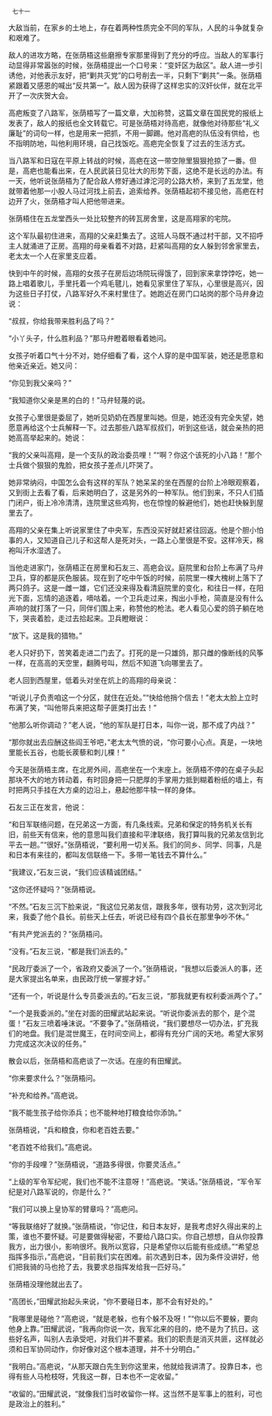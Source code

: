      七十一 

   大敌当前，在家乡的土地上，存在着两种性质完全不同的军队，人民的斗争就复杂和艰难了。 

   敌人的进攻方略，在张荫梧这些磨擦专家那里得到了充分的呼应。当敌人的军事行动显得非常嚣张的时候，张荫梧提出一个口号来：“变奸区为敌区”。敌人进一步引诱他，对他表示友好，把“剿共灭党”的口号削去一半，只剩下“剿共”一条。张荫梧紧跟着又感恩的喊出“反共第一”。敌人因为获得了这样忠实的汉奸伙伴，就在北平开了一次庆贺大会。 

   高疤叛变了八路军，张荫梧写了一篇文章，大加称赞，这篇文章在国民党的报纸上发表了，敌人的报纸也全文转载它。可是张荫梧对待高疤，就像他对待那些“礼义廉耻”的词句一样，也是用来一把抓，不用一脚踢。他对高疤的队伍没有供给，也不指明防地，叫他利用环境，自己找饭吃。高疤完全恢复了过去的生活方式。 

   当八路军和日寇在平原上转战的时候，高疤在这一带空隙里狠狠抢掠了一番。但是，高疤也能看出来，在人民武装日见壮大的形势下面，这绝不是长远的办法。有一天，他听说张荫梧为了配合敌人修好通过滹沱河的公路大桥，来到了五龙堂，他就带着他那一小股人马过河找上前去，追索给养。张荫梧起初不接见他，高疤在村边开了火，张荫梧才叫人把他带进来。 

   张荫梧住在五龙堂西头一处比较整齐的砖瓦房舍里，这是高翔家的宅院。 

   这个军队最初住进来，高翔的父亲赶集去了。这班人马既不通过村干部，又不招呼主人就涌进了正房。高翔的母亲看着不对路，赶紧叫高翔的女人躲到邻舍家里去，老太太一个人在家里支应着。 

   快到中午的时候，高翔的女孩子在房后边场院玩得饿了，回到家来拿饽饽吃，她一路上唱着歌儿，手里托着一个鸡毛毽儿，她看见家里住了军队，心里很是高兴，因为这些日子打仗，八路军好久不来村里住了。她跑近在房门口站岗的那个马弁身边说： 

   “叔叔，你给我带来胜利品了吗？” 

   “小丫头子，什么胜利品？”那马弁瞪着眼看着她问。 

   女孩子听着口气十分不对，她仔细看了看，这个人穿的是中国军装，她还是愿意和他亲近亲近。她又问： 

   “你见到我父亲吗？” 

   “我知道你父亲是黑的白的！”马弁轻蔑的说。 

   女孩子心里很是委屈了，她听见奶奶在西屋里叫她。但是，她还没有完全失望，她愿意再给这个士兵解释一下。过去那些八路军叔叔们，听到这些话，就会亲热的把她高高举起来的。她说： 

   “我的父亲叫高翔，是一个支队的政治委员哩！”“啊？你这个该死的小八路！”那个士兵做个狠狠的鬼脸，把女孩子差点儿吓哭了。 

   她非常纳闷，中国怎么会有这样的军队？她呆呆的坐在西屋的台阶上冷眼观察着，又到街上去看了看，后来她明白了，这是另外的一种军队。他们到来，不只人们插门闭户，街上冷冷清清，连院里这些鸡狗，也在惊惶的躲避他们，她也赶快躲到屋里去了。 

   高翔的父亲在集上听说家里住了中央军，东西没买好就赶紧往回返。他是个胆小怕事的人，又知道自己儿子和这帮人是死对头，一路上心里很是不安。这样冷天，棉袍叫汗水湿透了。 

   当他走进家门，张荫梧正在房里和石友三、高疤会议。庭院里和台阶上布满了马弁卫兵，穿的都是灰色服装。现在到了吃中午饭的时候，前院里一棵大槐树上落下了两只鸽子。这是一雌一雄，它们还没来得及看清庭院里的变化，和往日一样，在阳光下面，忘情的追逐着，嘀咕着。一个卫兵走过来，掏出小手枪，简直是没有什么声响的就打落了一只，同伴们围上来，称赞他的枪法。老人看见心爱的鸽子躺在地下，哭丧着脸，走过去拾起来。卫兵瞪眼说： 

   “放下。这是我的猎物。” 

   老人只好扔下，苦笑着走进二门去了。打死的是一只雄鸽，那只雌的像断线的风筝一样，在高高的天空里，翻腾号叫，然后不知道飞向哪里去了。 

   老人回到西屋里，低着头对坐在炕上的高翔的母亲说： 

   “听说儿子负责咱这一个分区，就住在近处。”“快给他捎个信去！”老太太脸上立时布满了笑，“叫他带兵来把这帮子匪类打出去！” 

   “他那么听你调动？”老人说，“他的军队是打日本，叫你一说，那不成了内战？” 

   “那你就出去应酬这些阎王爷吧，”老太太气愤的说，“你可要小心点。真是，一块地里能长五谷，也能长蒺藜和刺儿棵！” 

   今天是张荫梧主席，在北房外间，高疤坐在一个末座上。张荫梧不停的在桌子头起那块不大的地方转动着，有时回身把一只肥厚的手掌用力抵到糊着粉纸的墙上，有时把两只手挂在大方桌的边沿上，悬起他那牛犊一样的身体。 

   石友三正在发言，他说： 

   “和日军联络问题，在兄弟这一方面，有几条线索。兄弟和保定的特务机关长有旧，前些天有信来，他的意思叫我们直接和平津联络，我打算叫我的兄弟友信到北平去一趟。”“很好。”张荫梧说，“要利用一切关系。我们的同乡、同学、同事，凡是和日本有来往的，都叫友信联络一下。多带一笔钱去不算什么。” 

   “我建议，”石友三说，“我们应该精诚团结。” 

   “这你还怀疑吗？”张荫梧说。 

   “不然。”石友三沉下脸来说，“我这位兄弟友信，跟我多年，很有功劳，这次到河北来，我委了他个县长。前些天上任去，听说已经有四个县长在那里争吵不休。” 

   “有共产党派去的？”张荫梧问。 

   “没有。”石友三说，“都是我们派去的。” 

   “民政厅委派了一个，省政府又委派了一个。”张荫梧说，“我想以后委派人的事，还是大家提出名单来，由民政厅统一掌握才好。” 

   “还有一个，听说是什么专员委派去的。”石友三说，“那我就更有权利委派两个了。” 

   “一个是我委派的。”坐在对面的田耀武站起来说。“听说你委派去的那个，是个混蛋！”石友三喷着唾沫说。“不要争了。”张荫梧说，“我们要想尽一切办法，扩充我们的地盘。我们是混世魔王，在时间空间上，都得有充分广阔的天地。希望大家努力完成这次决议的任务。” 

   散会以后，张荫梧和高疤谈了一次话。在座的有田耀武。 

   “你来要求什么？”张荫梧问。 

   “补充和给养。”高疤说。 

   “我不能生孩子给你添兵；也不能种地打粮食给你添饷。” 

   张荫梧说，“兵和粮食，你和老百姓去要。” 

   “老百姓不给我们。”高疤说。 

   “你的手段哩？”张荫梧说，“道路多得很，你要灵活点。” 

   “上级的军令军纪呢，我们也不能不注意呀！”高疤说。“笑话。”张荫梧说，“军令军纪是对八路军说的，你是什么？” 

   “我们可以换上皇协军的臂章吗？”高疤问。 

   “等我联络好了就换。”张荫梧说，“你记住，和日本友好，是我考虑好久得出来的上策，谁也不要怀疑。可是要做得秘密，不要给八路口实。你自己想想，自从你投靠我方，出力很小，影响很坏。我所以宽容，只是希望你以后能有些成绩。”“希望总指挥多指示，”高疤说，“目前我们实在困难。前次遇到日本，因为条件没讲好，他们把我骑的马也抢了去，我要求总指挥发给我一匹好马。” 

   张荫梧没理他就出去了。 

   “高团长，”田耀武抬起头来说，“你不要碰日本，那不会有好处的。” 

   “我哪里是碰他？”高疤说，“就是老躲，也有个躲不及呀！”“你以后不要躲，要向他身上靠。”田耀武说，“我再向你说一次，我军北来的目的，绝不是为了抗日。这些好名声，叫别人去承受吧，对我们并不要紧。我们的职责是消灭共匪，这样就必须和日军协同动作，你好像对这个根本道理，并不十分明白。” 

   “我明白。”高疤说，“从那天跟白先生到你这里来，他就给我讲清了。投靠日本，也得有些人马枪枝呀，凭我这一群，日本也不一定收留。” 

   “收留的。”田耀武说，“就像我们当时收留你一样。这当然不是军事上的胜利，可也是政治上的胜利。” 

